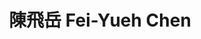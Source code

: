 ---
chinese_name: 陳飛岳
english_name: Fei-Yueh Chen
title: 陳飛岳 Fei-Yueh Chen
id: chenfeiyueh
collection: members
position: Part-time Research Assistant
type: part-time research assistant
department: 中央研究院資訊所
# image_path: https://source.unsplash.com/collection/139386/600x600?a=.png
photo: pt_ra/chenfeiyheh.jpg
# blurb: 123
---